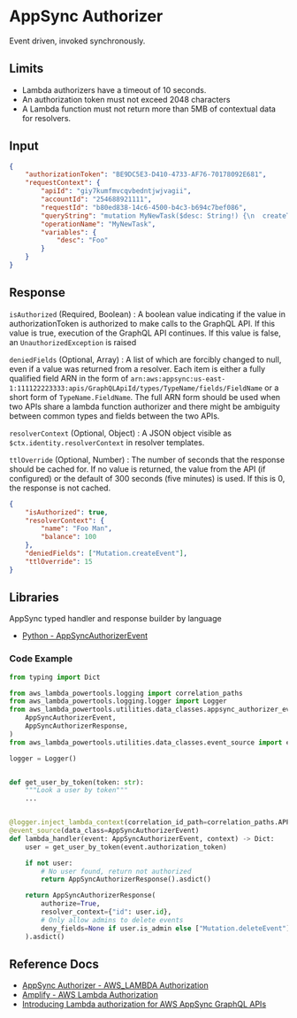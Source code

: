 # AppSync Authorizer

Event driven, invoked synchronously.

## Limits

- Lambda authorizers have a timeout of 10 seconds.
- An authorization token must not exceed 2048 characters
- A Lambda function must not return more than 5MB of contextual data for resolvers.

## Input

```json
{
    "authorizationToken": "BE9DC5E3-D410-4733-AF76-70178092E681",
    "requestContext": {
        "apiId": "giy7kumfmvcqvbedntjwjvagii",
        "accountId": "254688921111",
        "requestId": "b80ed838-14c6-4500-b4c3-b694c7bef086",
        "queryString": "mutation MyNewTask($desc: String!) {\n  createTask(description: $desc, owner: \"ccc\", taskStatus: \"cc\", title: \"ccc\") {\n    id\n  }\n}\n",
        "operationName": "MyNewTask",
        "variables": {
            "desc": "Foo"
        }
    }
}
```

## Response

`isAuthorized` (Required, Boolean)
: A boolean value indicating if the value in authorizationToken is authorized to make calls to the GraphQL API.
If this value is true, execution of the GraphQL API continues. If this value is false, an `UnauthorizedException` is raised

`deniedFields` (Optional, Array)
: A list of which are forcibly changed to null, even if a value was returned from a resolver.
Each item is either a fully qualified field ARN in the form of `arn:aws:appsync:us-east-1:111122223333:apis/GraphQLApiId/types/TypeName/fields/FieldName` or
a short form of `TypeName.FieldName`. The full ARN form should be used when two APIs share a lambda function authorizer and there might be ambiguity 
between common types and fields between the two APIs.

`resolverContext` (Optional, Object)
: A JSON object visible as `$ctx.identity.resolverContext` in resolver templates.

`ttlOverride` (Optional, Number)
: The number of seconds that the response should be cached for. If no value is returned, the value from the API (if configured) or the default of 
300 seconds (five minutes) is used. If this is 0, the response is not cached.

```json title="Example response"
{
    "isAuthorized": true,
    "resolverContext": {
        "name": "Foo Man",
        "balance": 100
    },
    "deniedFields": ["Mutation.createEvent"],
    "ttlOverride": 15
}
```

## Libraries

AppSync typed handler and response builder by language

- [Python - AppSyncAuthorizerEvent](https://awslabs.github.io/aws-lambda-powertools-python/latest/utilities/data_classes/#application-load-balancer)

### Code Example

```python title="app.py"
from typing import Dict

from aws_lambda_powertools.logging import correlation_paths
from aws_lambda_powertools.logging.logger import Logger
from aws_lambda_powertools.utilities.data_classes.appsync_authorizer_event import (
    AppSyncAuthorizerEvent,
    AppSyncAuthorizerResponse,
)
from aws_lambda_powertools.utilities.data_classes.event_source import event_source

logger = Logger()


def get_user_by_token(token: str):
    """Look a user by token"""
    ...


@logger.inject_lambda_context(correlation_id_path=correlation_paths.APPSYNC_AUTHORIZER)
@event_source(data_class=AppSyncAuthorizerEvent)
def lambda_handler(event: AppSyncAuthorizerEvent, context) -> Dict:
    user = get_user_by_token(event.authorization_token)

    if not user:
        # No user found, return not authorized
        return AppSyncAuthorizerResponse().asdict()

    return AppSyncAuthorizerResponse(
        authorize=True,
        resolver_context={"id": user.id},
        # Only allow admins to delete events
        deny_fields=None if user.is_admin else ["Mutation.deleteEvent"],
    ).asdict()
```

## Reference Docs

- [AppSync Authorizer - AWS_LAMBDA Authorization](https://docs.aws.amazon.com/appsync/latest/devguide/security-authz.html#aws-lambda-authorization)
- [Amplify - AWS Lambda Authorization](https://docs.amplify.aws/lib/graphqlapi/authz/q/platform/js/#aws-lambda)
- [Introducing Lambda authorization for AWS AppSync GraphQL APIs](https://aws.amazon.com/blogs/mobile/appsync-lambda-auth/)
